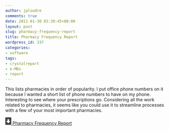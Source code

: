 ```yaml
---
author: jploudre
comments: true
date: 2011-01-30 03:39:45+00:00
layout: post
slug: pharmacy-frequency-report
title: Pharmacy Frequency Report
wordpress_id: 337
categories:
- software
tags:
- crystalreport
- e-MDs
- report
---
```


This lists pharmacies in order of popularity. I put office phone numbers on it because I wanted a short list of phone numbers to have on my phone. Interesting to see where your prescriptions go. Considering all the work related to pharmacies, it seems like you could use it to streamline processes with a few of your most important pharmacies.

[![](/files/2011/01/57-download.png) Pharmacy Frequency Report](/files/2011/01/Pharmacy-Frequency.zip)
